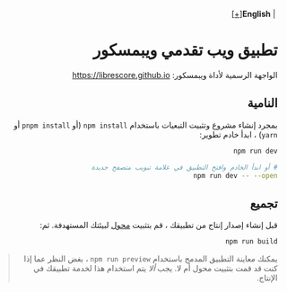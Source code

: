 <div dir="rtl">

&#8206;**English** | &#8206;[[+]](https://librescore.ddns.net/projects/librescore/docs)

# تطبيق ويب تقدمي ويبمسكور

الواجهة الرسمية لأداة ويبمسكور: <https://librescore.github.io>

## النامية

بمجرد إنشاء مشروع وتثبيت التبعيات باستخدام `npm install` (أو `pnpm install` أو `yarn`) ، ابدأ خادم تطوير:

```bash
npm run dev

# أو ابدأ الخادم وافتح التطبيق في علامة تبويب متصفح جديدة
npm run dev -- --open
```

## تجميع

قبل إنشاء إصدار إنتاج من تطبيقك ، قم بتثبيت [محول](https://kit.svelte.dev/docs#adapters) لبيئتك المستهدفة. ثم:

```bash
npm run build
```

> يمكنك معاينة التطبيق المدمج باستخدام `npm run preview` ، بغض النظر عما إذا كنت قد قمت بتثبيت محول أم لا. يجب _ألا_ يتم استخدام هذا لخدمة تطبيقك في الإنتاج.

</div>
